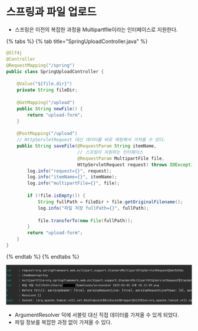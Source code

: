 # 스프링과 파일 업로드

- 스프링은 이전의 복잡한 과정을 MultipartfIle이라는 인터페이스로 지원한다.

{% tabs %} {% tab title="SpringUploadController.java" %}

```java
@Slf4j
@Controller
@RequestMapping("/spring")
public class SpringUploadController {

    @Value("${file.dir}")
    private String fileDir;

    @GetMapping("/upload")
    public String newFile() {
        return "upload-form";
    }

    @PostMapping("/upload")
    // HttpServletRequest 대신 데이터를 바로 매핑해서 가져올 수 있다.
    public String saveFile(@RequestParam String itemName,
                           // 스프링이 지원하는 인터페이스
                           @RequestParam MultipartFile file,
                           HttpServletRequest request) throws IOException {
        log.info("request={}", request);
        log.info("itemName={}", itemName);
        log.info("multipartFile={}", file);

        if (!file.isEmpty()) {
            String fullPath = fileDir + file.getOriginalFilename();
            log.info("파일 저장 fullPath={}", fullPath);

            file.transferTo(new File(fullPath));
        }
        return "upload-form";
    }
}
```

{% endtab %} {% endtabs %}

![](../../.gitbook/assets/kimyounghan-spring-mvc/15/screenshot%202022-03-27%20오후%201.35.16.png)

- ArgumentResolver 덕에 서블릿 대신 직접 데이터를 가져올 수 있게 되었다.
- 파일 정보를 복잡한 과정 없이 가져올 수 있다.